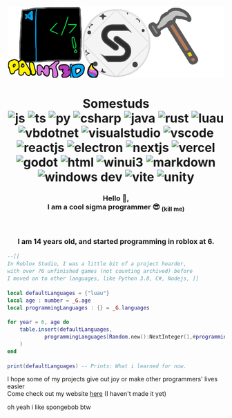 <p align="center">
    <img src="./readme.png">
    </br>
    <h1 align="center">Somestuds </br>
        <img height="30px" src="https://cdn.jsdelivr.net/gh/devicons/devicon@latest/icons/javascript/javascript-original.svg" title="Javascript" alt="js"/>
        <img height="30px" src="https://cdn.jsdelivr.net/gh/devicons/devicon@latest/icons/typescript/typescript-original.svg" title="Typescript" alt="ts"/>
        <img height="30px" src="https://cdn.jsdelivr.net/gh/devicons/devicon@latest/icons/python/python-original.svg" title="Python" alt="py"/>
        <img height="30px" src="https://cdn.jsdelivr.net/gh/devicons/devicon@latest/icons/csharp/csharp-original.svg" title="C#" alt="csharp"/>
        <img height="30px" src="https://cdn.jsdelivr.net/gh/devicons/devicon@latest/icons/java/java-original-wordmark.svg" title="Java" alt="java"/>
        <img height="30px" src="https://cdn.jsdelivr.net/gh/devicons/devicon@latest/icons/rust/rust-original.svg" title="Rustlang" alt="rust"/>
        <img height="30px" src="https://upload.wikimedia.org/wikipedia/commons/thumb/8/8f/Luau_Logo_%28Programming_Language%29.svg/60px-Luau_Logo_%28Programming_Language%29.svg.png?20220524083445" title="Luau (Roblox)" alt="luau"/>
        <img height="30px" src="https://cdn.jsdelivr.net/gh/devicons/devicon@latest/icons/visualbasic/visualbasic-original.svg" title="Visual Basic" alt="vbdotnet"/>
        <img height="30px" src="https://cdn.jsdelivr.net/gh/devicons/devicon@latest/icons/visualstudio/visualstudio-original.svg" title="Visual Studio" alt="visualstudio"/>
        <img height="30px" src="https://cdn.jsdelivr.net/gh/devicons/devicon@latest/icons/vscode/vscode-original.svg" title="Visual Studio Code" alt="vscode"/> </br>
        <img height="30px" src="https://cdn.jsdelivr.net/gh/devicons/devicon@latest/icons/react/react-original-wordmark.svg" title="React" alt="reactjs"/>
        <img height="30px" src="https://cdn.jsdelivr.net/gh/devicons/devicon@latest/icons/electron/electron-original.svg" title="Electron" alt="electron"/>
        <img height="30px" src="https://cdn.jsdelivr.net/gh/devicons/devicon@latest/icons/nextjs/nextjs-original.svg" title="Next.js" alt="nextjs"/>
        <img height="30px" src="https://cdn.jsdelivr.net/gh/devicons/devicon@latest/icons/vercel/vercel-original.svg" title="Vercel" alt="vercel"/>
        <img height="30px" src="https://cdn.jsdelivr.net/gh/devicons/devicon@latest/icons/godot/godot-original.svg" title="Godot" alt="godot"/>
        <img height="30px" src="https://cdn.jsdelivr.net/gh/devicons/devicon@latest/icons/html5/html5-original.svg" title="HTML" alt="html"/>
        <img height="30px" src="https://upload.wikimedia.org/wikipedia/commons/b/bb/WinUI_Icon.svg" title="Windows UI 3" alt="winui3"/>
        <img height="30px" src="https://cdn.jsdelivr.net/gh/devicons/devicon@latest/icons/markdown/markdown-original.svg" title="Markdown" alt="markdown"/>
        <img height="30px" src="https://cdn.jsdelivr.net/gh/devicons/devicon@latest/icons/windows11/windows11-original.svg" title="Windows Development" alt="windows dev"/>
        <img height="30px" src="https://cdn.jsdelivr.net/gh/devicons/devicon@latest/icons/vitejs/vitejs-original.svg" title="Vitejs/Vitepress" alt="vite"/>
        <img height="30px" src="https://cdn.jsdelivr.net/gh/devicons/devicon@latest/icons/unity/unity-original.svg" title="Unity 3D" alt="unity"/>
    </h1>
    <h3 align="center">
        Hello 👋,</br>
        I am a cool sigma programmer 😎 <sub>(kill me)</sub>
    </h3>
    </br>
    <h3 align="center">
        I am <!-- _startage --> 14 <!-- _endage --> years old, and started programming in roblox at 6.
    </h3>
</p>

```lua
--[[ 
In Roblox Studio, I was a little bit of a project hoarder,
with over 76 unfinished games (not counting archived) before 
I moved on to other languages, like Python 3.8, C#, Nodejs, ]]

local defaultLanguages = {"luau"}
local age : number = _G.age
local programmingLanguages : {} = _G.languages

for year = 6, age do
    table.insert(defaultLanguages,
            programmingLanguages[Random.new():NextInteger(1,#programmingLanguages)]
    )
end

print(defaultLanguages) -- Prints: What i learned for now.
```
I hope some of my projects give out joy or make other programmers' lives easier</br>
Come check out my website [here](https://somestuds.github.io) (I haven't made it yet)

oh yeah i like spongebob btw